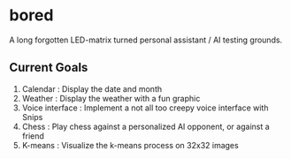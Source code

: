 # bored
A long forgotten LED-matrix turned personal assistant / AI testing grounds.

## Current Goals
1. Calendar : Display the date and month
2. Weather : Display the weather with a fun graphic
3. Voice interface : Implement a not all too creepy voice interface with Snips
4. Chess : Play chess against a personalized AI opponent, or against a friend
5. K-means : Visualize the k-means process on 32x32 images
